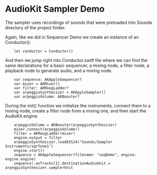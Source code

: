 # AudioKit Sampler Demo

The sampler uses recordings of sounds that were preloaded into Sounds directory of the project folder.

Again, like we did in Sequencer Demo we create an instance of an Conductor():

```
    let conductor = Conductor()
```

And then we jump right into Conductor.swift file where we can find the same declarations for a basic sequencer, a mixing node, a filter node, a playback node to generate audio, and a mixing node.

```
    var sequence: AKAppleSequencer?
    var mixer = AKMixer()
    var filter: AKMoogLadder?
    var arpeggioSynthesizer = AKAppleSampler()
    var arpeggioVolume: AKBooster?
```

During the init() function we initialize the instruments, connect them to a mixing node, create a filter node from a mixing one, and then start the AudioKit engine.


```
    arpeggioVolume = AKBooster(arpeggioSynthesizer)
    mixer.connect(arpeggioVolume!)
    filter = AKMoogLadder(mixer)
    engine.output = filter
    arpeggioSynthesizer.loadEXS24("Sounds/Sampler Instruments/sqrTone1")
    engine.start()
    sequence = AKAppleSequencer(filename: "seqDemo", engine: engine.engine)
    sequence!.avTracks[1].destinationAudioUnit = arpeggioSynthesizer.samplerUnit
```
